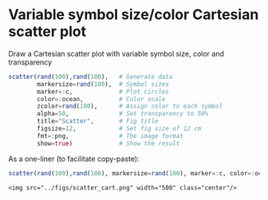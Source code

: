 # Variable symbol size/color Cartesian scatter plot

Draw a Cartesian scatter plot with variable symbol size, color and transparency

```julia
scatter(rand(100),rand(100),   # Generate data
        markersize=rand(100),  # Symbol sizes
        marker=:c,             # Plot circles
        color=:ocean,          # Color scale
        zcolor=rand(100),      # Assign color to each symbol
        alpha=50,              # Set transparency to 50%
        title="Scatter",       # Fig title
        figsize=12,            # Set fig size of 12 cm
        fmt=:png,              # The image format
        show=true)             # Show the result
```

As a one-liner (to facilitate copy-paste):

```julia
scatter(rand(100),rand(100), markersize=rand(100), marker=:c, color=:ocean, zcolor=rand(100), figsize=12, alpha=50, title="Scatter", fmt=:png, show=true)
```

```@raw html
<img src="../figs/scatter_cart.png" width="500" class="center"/>
```